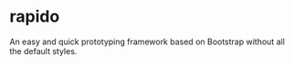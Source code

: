 rapido
======

An easy and quick prototyping framework based on Bootstrap without all the default styles.
